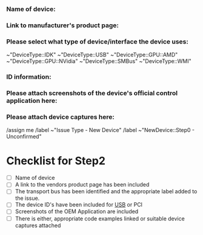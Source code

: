 <!-- 
When naming the support request please title the request as 
`[New Device] <Name of new device>` 
Please open one issue per device you would lke to add
-->

### Name of device:
<!--
Please put the name of the product, including manufacturer, beneath this line
-->


### Link to manufacturer's product page:
<!--
Please link us to the manufacturer's product page beneath this line
-->


### Please select what type of device/interface the device uses:
<!-- Please select from one of the following
 This determines how the device connects to the PC -->

~"DeviceType::IDK" <!-- I Don't know -->
~"DeviceType::USB" <!-- The device connects to an internal header or external usb port -->
~"DeviceType::GPU::AMD" <!-- The device is an AMD GPU -->
~"DeviceType::GPU::NVidia" <!-- The device is a NVidia GPU -->
~"DeviceType::SMBus" <!-- The device is connected to the SMBus eg. RAM -->
~"DeviceType::WMI"  <!-- The device is controlled thru Windows Management Instrumentation -->

<!-- Please delete any lines that are not relevant -->

### ID information:
<!--
For PCI (GPU) devices we will need the Vendor ID, Device ID, Sub-Vendor ID and Sub-Device IDs
In Windows this can be found under the device manager and on Linux this can be found with lspci -vv
For USB devices we will need the USB VID and PID
-->


### Please attach screenshots of the device's official control application here:
<!--
Screenshots of the official control software should show lists of supported modes, color selection, and zone/LED selection capabilities of the device's official software.
-->


### Please attach device captures here:
<!-- If you have code examples from other projects please link them here or alternatively
for information on how to capture device packets please refer to the wiki article
https://gitlab.com/Dr_No/OpenRGB/-/wikis/OpenRGB-doesn%27t-have-my-device
-->









<!-- For admin purposes: Please leave this section as is -->
/assign me
/label ~"Issue Type - New Device"
/label ~"NewDevice::Step0 - Unconfirmed"

# Checklist for Step2
- [ ] Name of device
- [ ] A link to the vendors product page has been included
- [ ] The transport bus has been identified and the appropriate label added to the issue.
- [ ] The device ID's have been included for [USB](https://gitlab.com/Dr_No/OpenRGB/-/wikis/USB-Vendor-Identification-and-Product-Identification) or PCI
- [ ] Screenshots of the OEM Application are included
- [ ] There is either, appropriate code examples linked or suitable device captures attached
<!-- For admin purposes: Please leave this section as is -->
